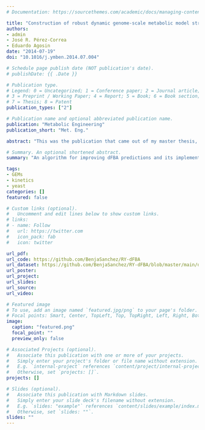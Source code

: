 ```yaml
---
# Documentation: https://sourcethemes.com/academic/docs/managing-content/

title: "Construction of robust dynamic genome-scale metabolic model structures of Saccharomyces cerevisiae through iterative re-parameterization"
authors:
- admin
- José R. Pérez-Correa
- Eduardo Agosin
date: "2014-07-19"
doi: "10.1016/j.ymben.2014.07.004"

# Schedule page publish date (NOT publication's date).
# publishDate: {{ .Date }}

# Publication type.
# Legend: 0 = Uncategorized; 1 = Conference paper; 2 = Journal article;
# 3 = Preprint / Working Paper; 4 = Report; 5 = Book; 6 = Book section;
# 7 = Thesis; 8 = Patent
publication_types: ["2"]

# Publication name and optional abbreviated publication name.
publication: "Metabolic Engineering"
publication_short: "Met. Eng."

abstract: "This was the publication that came out of my master thesis, and my first ever published paper. In it we present an algorithm for finding the best combination of kinetic parameters in a dynamic flux balance analysis (dFBA) model, and its implementation for _S. cerevisiae_ (RY-dFBA). We show that by following the algorithm we can get simple models (with only 5-6 parameters to estimate) that are easy to tune and predict well across different experimental conditions. We also show that consumption/production kinetics are the most relevant parameters to look into when calibrating these models."

# Summary. An optional shortened abstract.
summary: "An algorithm for improving dFBA predictions and its implementation in yeast"

tags:
- GEMs
- kinetics
- yeast
categories: []
featured: false

# Custom links (optional).
#   Uncomment and edit lines below to show custom links.
# links:
# - name: Follow
#   url: https://twitter.com
#   icon_pack: fab
#   icon: twitter

url_pdf:
url_code: https://github.com/BenjaSanchez/RY-dFBA
url_dataset: https://github.com/BenjaSanchez/RY-dFBA/blob/master/main/data/DATA.xls
url_poster:
url_project:
url_slides:
url_source:
url_video:

# Featured image
# To use, add an image named `featured.jpg/png` to your page's folder.
# Focal points: Smart, Center, TopLeft, Top, TopRight, Left, Right, BottomLeft, Bottom, BottomRight.
image:
  caption: "featured.png"
  focal_point: ""
  preview_only: false

# Associated Projects (optional).
#   Associate this publication with one or more of your projects.
#   Simply enter your project's folder or file name without extension.
#   E.g. `internal-project` references `content/project/internal-project/index.md`.
#   Otherwise, set `projects: []`.
projects: []

# Slides (optional).
#   Associate this publication with Markdown slides.
#   Simply enter your slide deck's filename without extension.
#   E.g. `slides: "example"` references `content/slides/example/index.md`.
#   Otherwise, set `slides: ""`.
slides: ""
---
```

